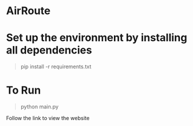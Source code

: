 # AirRoute

# Set up the environment by installing all dependencies 

 > pip install -r requirements.txt

# To Run
 > python main.py

Follow the link to view the website 

